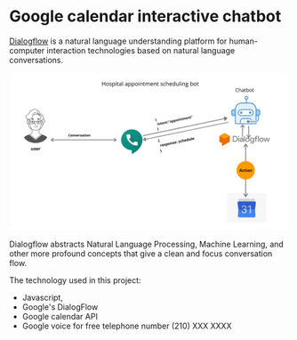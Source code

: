 # Google calendar interactive chatbot


<a href="https://cloud.google.com/dialogflow/docs">Dialogflow</a> is a natural language understanding platform for human-computer interaction technologies based on natural language conversations.

<img src="image/Use_case.jpg">

Dialogflow abstracts Natural Language Processing, Machine Learning, and other more profound concepts that give a clean and focus conversation flow. 

The technology used in this project: 
- Javascript, 
- Google's DialogFlow 
- Google calendar API
- Google voice for free telephone number (210) XXX XXXX
